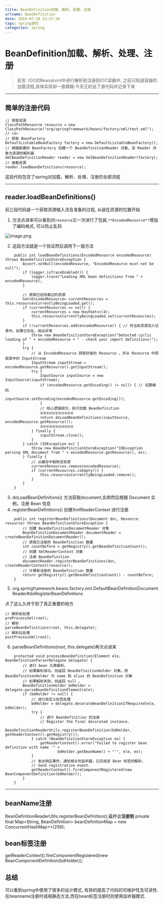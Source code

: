 ```yaml
---
title: BeanDefinition加载、解析、处理、注册
urlname: BeanDefinition
date: 2019-07-28 23:27:34
tags: spring源码
categories: spring
---
```

# BeanDefinition加载、解析、处理、注册

> 前言: IOC的Bean从xml中进行解析到注册到IOC容器中, 之前只知道容器的加载流程,具体实现却一直模糊.今天正好追了源代码并记录下来
<!--more-->
---



## 简单的注册代码

```
// 获取资源
ClassPathResource resource = new ClassPathResource("org/springframework/beans/factory/xml/test.xml"); // <1>
// 获取 BeanFactory
DefaultListableBeanFactory factory = new DefaultListableBeanFactory();
// 根据新建的 BeanFactory 创建一个 BeanDefinitionReader 对象，该 Reader 对象为资源的解析器
XmlBeanDefinitionReader reader = new XmlBeanDefinitionReader(factory); 
// 装载资源
reader.loadBeanDefinitions(resource); 
```
这段代码包含了spring对加载、解析、处理、注册的全部流程

---



## reader.loadBeanDefinitions()
前三段代码是一个获取资源输入流及准备的过程, 从装在资源的位置开始

1. 方法点进来可以看到对`resource`又一次进行了包装,`**EncodedResource**`增加了编码格式, 可以防止乱码

![image.png](https://cdn.nlark.com/yuque/0/2019/png/178066/1564129495442-bd377720-905a-4bf0-872f-ac0c51a0a039.png#align=left&display=inline&height=106&name=image.png&originHeight=212&originWidth=1494&size=46915&status=done&width=747)

2. 这段方法就是一个验证然后调用下一层方法
```
	public int loadBeanDefinitions(EncodedResource encodedResource) throws BeanDefinitionStoreException {
		Assert.notNull(encodedResource, "EncodedResource must not be null");
		if (logger.isTraceEnabled()) {
			logger.trace("Loading XML bean definitions from " + encodedResource);
		}

        // 获取已经加载过的资源
		Set<EncodedResource> currentResources = this.resourcesCurrentlyBeingLoaded.get();
		if (currentResources == null) {
			currentResources = new HashSet<>(4);
			this.resourcesCurrentlyBeingLoaded.set(currentResources);
		}
		if (!currentResources.add(encodedResource)) { // 将当前资源加入记录中。如果已存在，抛出异常
			throw new BeanDefinitionStoreException("Detected cyclic loading of " + encodedResource + " - check your import definitions!");
		}
		try {
            // 从 EncodedResource 获取封装的 Resource ，并从 Resource 中获取其中的 InputStream
			InputStream inputStream = encodedResource.getResource().getInputStream();
			try {
				InputSource inputSource = new InputSource(inputStream);
				if (encodedResource.getEncoding() != null) { // 设置编码
					inputSource.setEncoding(encodedResource.getEncoding());
				}
                // 核心逻辑部分，执行加载 BeanDefinition
                ※※※※※※※※※※※
				return doLoadBeanDefinitions(inputSource, encodedResource.getResource());
				※※※※※※※※※※※
            } finally {
				inputStream.close();
			}
		} catch (IOException ex) {
			throw new BeanDefinitionStoreException("IOException parsing XML document from " + encodedResource.getResource(), ex);
		} finally {
            // 从缓存中剔除该资源
			currentResources.remove(encodedResource);
			if (currentResources.isEmpty()) {
				this.resourcesCurrentlyBeingLoaded.remove();
			}
		}
	}

```

3. doLoadBeanDefinitions() 方法获取document,实例然后根据 Document 实例，注册 Bean 信息
3. registerBeanDefinitions() 创建XmlReaderContext 进行注册
```
	public int registerBeanDefinitions(Document doc, Resource resource) throws BeanDefinitionStoreException {
	    // 创建 BeanDefinitionDocumentReader 对象
		BeanDefinitionDocumentReader documentReader = createBeanDefinitionDocumentReader();
		// 获取已注册的 BeanDefinition 数量
		int countBefore = getRegistry().getBeanDefinitionCount();
		// 创建 XmlReaderContext 对象
		// 注册 BeanDefinition
		documentReader.registerBeanDefinitions(doc, createReaderContext(resource));
		// 计算新注册的 BeanDefinition 数量
		return getRegistry().getBeanDefinitionCount() - countBefore;
	}
```

5. org.springframework.beans.factory.xml.DefaultBeanDefinitionDocumentReader#doRegisterBeanDefinitions

点了这么久终于到了真正重要的地方

```
// 解析前处理
preProcessXml(root);
// 解析
parseBeanDefinitions(root, this.delegate);
// 解析后处理
postProcessXml(root);
```

6. parseBeanDefinitions(root, this.delegate)再次点进来

```
	protected void processBeanDefinition(Element ele, BeanDefinitionParserDelegate delegate) {
	    // 进行 bean 元素解析。
        // 如果解析成功，则返回 BeanDefinitionHolder 对象。而 BeanDefinitionHolder 为 name 和 alias 的 BeanDefinition 对象
        // 如果解析失败，则返回 null 。
		BeanDefinitionHolder bdHolder = delegate.parseBeanDefinitionElement(ele);
		if (bdHolder != null) {
		    // 进行自定义标签处理
			bdHolder = delegate.decorateBeanDefinitionIfRequired(ele, bdHolder);
			try {
			    // 进行 BeanDefinition 的注册
				// Register the final decorated instance.
				BeanDefinitionReaderUtils.registerBeanDefinition(bdHolder, getReaderContext().getRegistry());
			} catch (BeanDefinitionStoreException ex) {
				getReaderContext().error("Failed to register bean definition with name '" +
						bdHolder.getBeanName() + "'", ele, ex);
			}
			// 发出响应事件，通知相关的监听器，已完成该 Bean 标签的解析。
			// Send registration event.
			getReaderContext().fireComponentRegistered(new BeanComponentDefinition(bdHolder));
		}
	}
```

---



## beanName注册
BeanDefinitionReaderUtils.registerBeanDefinition();最终会**注册到**
private final Map<String, BeanDefinition> beanDefinitionMap = new ConcurrentHashMap<>(256);

## bean标签注册
getReaderContext().fireComponentRegistered(new BeanComponentDefinition(bdHolder));

## 总结
可以看到spring中使用了很多的设计模式, 有效的提高了代码的可维护性及可读性.在beanname注册时调用静态方法,而在bean标签注册时则使用监听器模式.